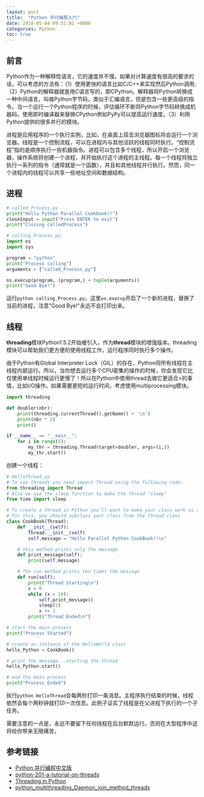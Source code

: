 ```yaml
---
layout: post
title:  "Python 并行编程入门"
date: 2018-05-04 09:51:01 +0800
categories: Python
toc: true
---
```


## 前言

Python作为一种解释性语言，它的速度并不慢。如果对计算速度有很高的要求的话，可以考虑的方法有：（1）使用更快的语言比如C/C++来实现然后Python调用; （2）Python的解释器就是用C语言写的，即CPython。解释器将Python转换成一种中间语言，叫做Python字节码，类似于汇编语言，但是包含一些更高级的指令。当一个运行一个Python程序的时候，评估循环不断将Python字节码转换成机器码。使用即时编译器来替换CPython例如PyPy可以提高运行速度。（3）利用Python提供的很多并行的模块。

进程是应用程序的一个执行实例，比如，在桌面上双击浏览器图标将会运行一个浏览器。线程是一个控制流程，可以在进程内与其他活跃的线程同时执行。“控制流程”指的是顺序执行一些机器指令。进程可以包含多个线程，所以开启一个浏览器，操作系统将创建一个进程，并开始执行这个进程的主线程。每一个线程将独立执行一系列的指令（通常就是一个函数），并且和其他线程并行执行。然而，同一个进程内的线程可以共享一些地址空间和数据结构。

## 进程

```python
# called_Process.py
print("Hello Python Parallel Cookbook!!")        
closeInput = input("Press ENTER to exit")
print("Closing calledProcess")  
```

```python
# calling_Process.py
import os
import sys

program = "python"
print("Process calling")
arguments = ["called_Process.py"]

os.execvp(program, (program,) + tuple(arguments))
print("Good Bye!")
```

运行``python calling_Process.py``，这里``os.execvp``开启了一个新的进程，替换了当前的进程，注意"Good Bye!"永远不会打印出来。

## 线程

**threading**模块Python1.5.2开始被引入，作为**thread**模块的增强版本。threading模块可以帮助我们更方便的使用线程工作，运行程序同时执行多个操作。

由于Python有Global Interpreter Lock（GIL）的存在，Python将所有线程在主线程内部运行。所以，当你想去运行多个CPU密集的操作的时候，你会发现它比仅使用单线程时候运行更慢了！所以在Python中使用thread去做它更适合>的事情，比如I/O操作。如果需要更短的运行时间，考虑使用multiprocessing模块。

```python
import threading

def doubler(nbr):
    print(threading.currentThread().getName() + '\n')
    print(nbr * 2)
    print()

if __name__ == "__main__":
    for i in range(5):
        my_thr = threading.Thread(target=doubler, args=(i,))
        my_thr.start()
```

创建一个线程：

```python
# HelloThread.py
# To use threads you need import Thread using the following code:
from threading import Thread
# Also we use the sleep function to make the thread "sleep"
from time import sleep

# To create a thread in Python you'll want to make your class work as a thread.
# For this, you should subclass your class from the Thread class
class CookBook(Thread):
    def __init__(self):
        Thread.__init__(self)
        self.message = "Hello Parallel Python CookBook!!\n"

    # this method prints only the message
    def print_message(self):
        print(self.message)

    # The run method prints ten times the message
    def run(self):
        print("Thread Starting\n")
        x = 0
        while (x < 10):
            self.print_message()
            sleep(2)
            x += 1
        print("Thread Ended\n")

# start the main process
print("Process Started")

# create an instance of the HelloWorld class
hello_Python = CookBook()

# print the message...starting the thread
hello_Python.start()

# end the main process
print("Process Ended")
```

执行``python HelloThread``会每两秒打印一条消息。主程序执行结束的时候，线程依然会每个两秒钟就打印一次信息。此例子证实了线程是在父进程下执行的一个子任务。

需要注意的一点是，永远不要留下任何线程在后台默默运行。否则在大型程序中这将给你带来无限痛苦。


## 参考链接
* [Python 并行编程中文版](https://python-parallel-programmning-cookbook.readthedocs.io/zh_CN/latest/)
* [python-201-a-tutorial-on-threads](https://www.blog.pythonlibrary.org/2016/07/28/python-201-a-tutorial-on-threads/)
* [Threading in Python](https://www.linuxjournal.com/content/threading-python)
* [python_multithreading_Daemon_join_method_threads](http://www.bogotobogo.com/python/Multithread/python_multithreading_Daemon_join_method_threads.php)
